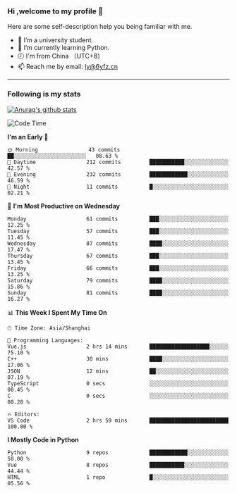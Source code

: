 ### Hi ,welcome to my profile 👋
Here are some self-description help you being familiar with me.
<!--
**liuyunfz/liuyunfz** is a ✨ _special_ ✨ repository because its `README.md` (this file) appears on your GitHub profile.
- 👯 I’m looking to collaborate on ...
- 🤔 I’m looking for help with ...
Here are some ideas to get you started:
-->
- 🏫 I’m a university student.
- 💪 I’m currently learning Python.
- 🕗 I'm from China （UTC+8）
- 📫 Reach me by email: [ly@6yfz.cn](mailto:ly@6yfz.cn)
  
---
### Following is my stats
  
[![Anurag's github stats](https://github-readme-stats.vercel.app/api?username=liuyunfz)](https://github.com/anuraghazra/github-readme-stats)
  
<!--START_SECTION:waka-->
![Code Time](http://img.shields.io/badge/Code%20Time-397%20hrs%2033%20mins-blue)

**I'm an Early 🐤** 

```text
🌞 Morning                43 commits          ██░░░░░░░░░░░░░░░░░░░░░░░   08.63 % 
🌆 Daytime                212 commits         ███████████░░░░░░░░░░░░░░   42.57 % 
🌃 Evening                232 commits         ████████████░░░░░░░░░░░░░   46.59 % 
🌙 Night                  11 commits          █░░░░░░░░░░░░░░░░░░░░░░░░   02.21 % 
```
📅 **I'm Most Productive on Wednesday** 

```text
Monday                   61 commits          ███░░░░░░░░░░░░░░░░░░░░░░   12.25 % 
Tuesday                  57 commits          ███░░░░░░░░░░░░░░░░░░░░░░   11.45 % 
Wednesday                87 commits          ████░░░░░░░░░░░░░░░░░░░░░   17.47 % 
Thursday                 67 commits          ███░░░░░░░░░░░░░░░░░░░░░░   13.45 % 
Friday                   66 commits          ███░░░░░░░░░░░░░░░░░░░░░░   13.25 % 
Saturday                 79 commits          ████░░░░░░░░░░░░░░░░░░░░░   15.86 % 
Sunday                   81 commits          ████░░░░░░░░░░░░░░░░░░░░░   16.27 % 
```


📊 **This Week I Spent My Time On** 

```text
🕑︎ Time Zone: Asia/Shanghai

💬 Programming Languages: 
Vue.js                   2 hrs 14 mins       ███████████████████░░░░░░   75.10 % 
C++                      30 mins             ████░░░░░░░░░░░░░░░░░░░░░   17.06 % 
JSON                     12 mins             ██░░░░░░░░░░░░░░░░░░░░░░░   07.19 % 
TypeScript               0 secs              ░░░░░░░░░░░░░░░░░░░░░░░░░   00.45 % 
C                        0 secs              ░░░░░░░░░░░░░░░░░░░░░░░░░   00.20 % 

🔥 Editors: 
VS Code                  2 hrs 59 mins       █████████████████████████   100.00 % 
```

**I Mostly Code in Python** 

```text
Python                   9 repos             ████████████░░░░░░░░░░░░░   50.00 % 
Vue                      8 repos             ███████████░░░░░░░░░░░░░░   44.44 % 
HTML                     1 repo              █░░░░░░░░░░░░░░░░░░░░░░░░   05.56 % 
```




<!--END_SECTION:waka-->
